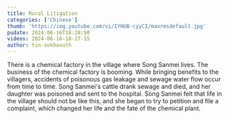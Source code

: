 ```yaml
---
title: Rural Litigation
categories: ['Chinese']
thumb: 'https://img.youtube.com/vi/IYHUB-cyyCI/maxresdefault.jpg'
pudate: 2024-06-16T18:28:50
videos: 2024-06-16-18-27-15
author: tin-sokhavuth
---
```

There is a chemical factory in the village where Song Sanmei lives. The business of the chemical factory is booming. While bringing benefits to the villagers, accidents of poisonous gas leakage and sewage water flow occur from time to time. Song Sanmei's cattle drank sewage and died, and her daughter was poisoned and sent to the hospital. Song Sanmei felt that life in the village should not be like this, and she began to try to petition and file a complaint, which changed her life and the fate of the chemical plant.